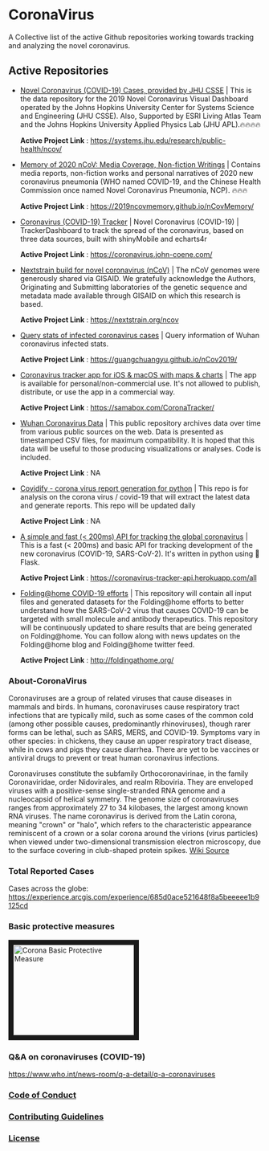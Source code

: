 # CoronaVirus

A Collective list of the active Github repositories working towards tracking and analyzing the novel coronavirus.

## Active Repositories

- [Novel Coronavirus (COVID-19) Cases, provided by JHU CSSE](https://github.com/CSSEGISandData/COVID-19) | This is the data repository for the 2019 Novel Coronavirus Visual Dashboard operated by the Johns Hopkins University Center for Systems Science and Engineering (JHU CSSE). Also, Supported by ESRI Living Atlas Team and the Johns Hopkins University Applied Physics Lab (JHU APL).🔥🔥🔥🔥

   **Active Project Link** : https://systems.jhu.edu/research/public-health/ncov/

- [Memory of 2020 nCoV: Media Coverage, Non-fiction Writings](https://github.com/2019ncovmemory/nCovMemory) | Contains media reports, non-fiction works and personal narratives of 2020 new coronavirus pneumonia (WHO named COVID-19, and the Chinese Health Commission once named Novel Coronavirus Pneumonia, NCP). 🔥🔥🔥

   **Active Project Link** : https://2019ncovmemory.github.io/nCovMemory/

- [Coronavirus (COVID-19) Tracker](https://github.com/JohnCoene/coronavirus) | Novel Coronavirus (COVID-19) | TrackerDashboard to track the spread of the coronavirus, based on three data sources, built with shinyMobile and echarts4r

  **Active Project Link** : https://coronavirus.john-coene.com/

- [Nextstrain build for novel coronavirus (nCoV)](https://github.com/nextstrain/ncov) | The nCoV genomes were generously shared via GISAID. We gratefully acknowledge the Authors, Originating and Submitting laboratories of the genetic sequence and metadata made available through GISAID on which this research is based.

   **Active Project Link** : https://nextstrain.org/ncov

- [Query stats of infected coronavirus cases](https://github.com/GuangchuangYu/nCov2019) | Query information of Wuhan coronavirus infected stats.

   **Active Project Link** : https://guangchuangyu.github.io/nCov2019/   

- [Coronavirus tracker app for iOS & macOS with maps & charts](https://github.com/MhdHejazi/CoronaTracker) | The app is available for personal/non-commercial use. It's not allowed to publish, distribute, or use the app in a commercial way.

   **Active Project Link** : https://samabox.com/CoronaTracker/ 
   
- [Wuhan Coronavirus Data](https://github.com/globalcitizen/2019-wuhan-coronavirus-data) | This public repository archives data over time from various public sources on the web. Data is presented as timestamped CSV files, for maximum compatibility. It is hoped that this data will be useful to those producing visualizations or analyses. Code is included.

   **Active Project Link** : NA 
   
- [Covidify - corona virus report generation for python](https://github.com/AaronWard/covid-19-analysis) | This repo is for analysis on the corona virus / covid-19 that will extract the latest data and generate reports. This repo will be updated daily

   **Active Project Link** : NA
   
- [A simple and fast (< 200ms) API for tracking the global coronavirus](https://github.com/ExpDev07/coronavirus-tracker-api) | This is a fast (< 200ms) and basic API for tracking development of the new coronavirus (COVID-19, SARS-CoV-2). It's written in python using 🍼 Flask.

   **Active Project Link** : https://coronavirus-tracker-api.herokuapp.com/all
   
 - [Folding@home COVID-19 efforts](https://github.com/FoldingAtHome/coronavirus) | This repository will contain all input files and generated datasets for the Folding@home efforts to better understand how the SARS-CoV-2 virus that causes COVID-19 can be targeted with small molecule and antibody therapeutics. This repository will be continuously updated to share results that are being generated on Folding@home. You can follow along with news updates on the Folding@home blog and Folding@home twitter feed.

   **Active Project Link** : http://foldingathome.org/
   
### About-CoronaVirus

Coronaviruses are a group of related viruses that cause diseases in mammals and birds. In humans, coronaviruses cause respiratory tract infections that are typically mild, such as some cases of the common cold (among other possible causes, predominantly rhinoviruses), though rarer forms can be lethal, such as SARS, MERS, and COVID-19. Symptoms vary in other species: in chickens, they cause an upper respiratory tract disease, while in cows and pigs they cause diarrhea. There are yet to be vaccines or antiviral drugs to prevent or treat human coronavirus infections.

Coronaviruses constitute the subfamily Orthocoronavirinae, in the family Coronaviridae, order Nidovirales, and realm Riboviria. They are enveloped viruses with a positive-sense single-stranded RNA genome and a nucleocapsid of helical symmetry. The genome size of coronaviruses ranges from approximately 27 to 34 kilobases, the largest among known RNA viruses. The name coronavirus is derived from the Latin corona, meaning "crown" or "halo", which refers to the characteristic appearance reminiscent of a crown or a solar corona around the virions (virus particles) when viewed under two-dimensional transmission electron microscopy, due to the surface covering in club-shaped protein spikes. [Wiki Source][1]

### Total Reported Cases

Cases across the globe: https://experience.arcgis.com/experience/685d0ace521648f8a5beeeee1b9125cd

### Basic protective measures

<a href="https://youtu.be/bPITHEiFWLc" target="_blank"><img src="https://fontmeme.com/images/WHO-logo-font.png" 
alt="Corona Basic Protective Measure" width="240" height="180" border="10" /></a>

### Q&A on coronaviruses (COVID-19)

https://www.who.int/news-room/q-a-detail/q-a-coronaviruses

### [Code of Conduct][2]
### [Contributing Guidelines][3]
### [License][4]


[1]: https://en.wikipedia.org/wiki/Coronavirus
[2]: https://github.com/ashutoshanand13/CoronaVirus/blob/master/CODE_OF_CONDUCT.md
[3]: https://github.com/ashutoshanand13/CoronaVirus/blob/master/CONTRIBUTING.md
[4]: https://github.com/ashutoshanand13/CoronaVirus/blob/master/LICENSE
